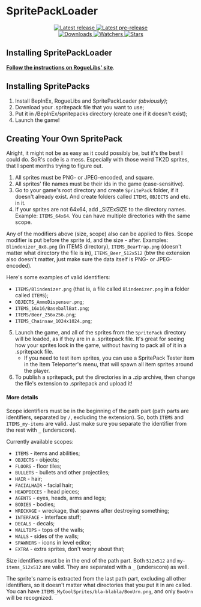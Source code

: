 # SpritePackLoader

<div align="center">
  <p>
    <a href="https://github.com/Abbysssal/SpritePackLoader/releases/latest">
      <img src="https://img.shields.io/github/v/release/Abbysssal/SpritePackLoader?label=Latest%20release&style=for-the-badge&logo=github" alt="Latest release"/>
    </a>
    <a href="https://github.com/Abbysssal/SpritePackLoader/releases">
      <img src="https://img.shields.io/github/v/release/Abbysssal/SpritePackLoader?include_prereleases&label=Latest%20pre-release&style=for-the-badge&logo=github" alt="Latest pre-release"/>
    </a>
    <br/>
    <a href="https://github.com/Abbysssal/SpritePackLoader/releases">
      <img src="https://img.shields.io/github/downloads/Abbysssal/SpritePackLoader/total?label=Downloads&style=for-the-badge" alt="Downloads"/>
    </a>
    <a href="https://github.com/Abbysssal/SpritePackLoader/subscription">
      <img src="https://img.shields.io/github/watchers/Abbysssal/SpritePackLoader?color=green&label=Watchers&style=for-the-badge" alt="Watchers"/>
    </a>
    <a href="https://github.com/Abbysssal/SpritePackLoader/stargazers">
      <img src="https://img.shields.io/github/stars/Abbysssal/SpritePackLoader?color=green&label=Stars&style=for-the-badge" alt="Stars"/>
    </a>
  </p>
</div>

## Installing SpritePackLoader

**[Follow the instructions on RogueLibs' site](https://abbysssal.github.io/RogueLibs/docs/user/installation)**.

## Installing SpritePacks

1. Install BepInEx, RogueLibs and SpritePackLoader *(obviously)*;
2. Download your .spritepack file that you want to use;
3. Put it in /BepInEx/spritepacks directory (create one if it doesn't exist);
4. Launch the game!

## Creating Your Own SpritePack

Alright, it might not be as easy as it could possibly be, but it's the best I could do. SoR's code is a mess. Especially with those weird TK2D sprites, that I spent months trying to figure out.
1. All sprites must be PNG- or JPEG-encoded, and square.
2. All sprites' file names must be their ids in the game (case-sensitive).
3. Go to your game's root directory and create `SpritePack` folder, if it doesn't already exist. And create folders called `ITEMS`, `OBJECTS` and etc. in it.
4. If your sprites are not 64x64, add _SIZExSIZE to the directory names. Example: `ITEMS_64x64`. You can have multiple directories with the same scope.

Any of the modifiers above (size, scope) also can be applied to files. Scope modifier is put before the sprite id, and the size - after. Examples: `Blindenizer_8x8.png` (in ITEMS directory), `ITEMS_BearTrap.png` (doesn't matter what directory the file is in), `ITEMS_Beer_512x512` (btw the extension also doesn't matter, just make sure the data itself is PNG- or JPEG-encoded).

Here's some examples of valid identifiers:
- `ITEMS/Blindenizer.png` (that is, a file called `Blindenizer.png` in a folder called `ITEMS`);
- `OBJECTS_AmmoDispenser.png`;
- `ITEMS_16x16/BaseballBat.png`;
- `ITEMS/Beer_256x256.png`;
- `ITEMS_Chainsaw_1024x1024.png`;

5. Launch the game, and all of the sprites from the `SpritePack` directory will be loaded, as if they are in a .spritepack file. It's great for seeing how your sprites look in the game, without having to pack all of it in a .spritepack file.
   - If you need to test item sprites, you can use a SpritePack Tester item in the Item Teleporter's menu, that will spawn all item sprites around the player.
6. To publish a spritepack, put the directories in a .zip archive, then change the file's extension to .spritepack and upload it!

#### More details

Scope identifiers must be in the beginning of the path part (path parts are identifiers, separated by `/`, excluding the extension). So, both `ITEMS` and `ITEMS_my-items` are valid. Just make sure you separate the identifier from the rest with `_` (underscore).

Currently available scopes:
- `ITEMS` - items and abilities;
- `OBJECTS` - objects;
- `FLOORS` - floor tiles;
- `BULLETS` - bullets and other projectiles;
- `HAIR` - hair;
- `FACIALHAIR` - facial hair;
- `HEADPIECES` - head pieces;
- `AGENTS` - eyes, heads, arms and legs;
- `BODIES` - bodies;
- `WRECKAGE` - wreckage, that spawns after destroying something;
- `INTERFACE` - interface stuff;
- `DECALS` - decals;
- `WALLTOPS` - tops of the walls;
- `WALLS` - sides of the walls;
- `SPAWNERS` - icons in level editor;
- `EXTRA` - extra sprites, don't worry about that;

Size identifiers must be in the end of the path part. Both `512x512` and `my-items_512x512` are valid. They are separated with a `_` (underscore) as well.

The sprite's name is extracted from the last path part, excluding all other identifiers, so it doesn't matter what directories that you put it in are called. You can have `ITEMS_MyCoolSprites/bla-blabla/BooUrn.png`, and only `BooUrn` will be recognized.


